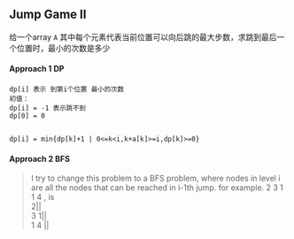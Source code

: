 ## Jump Game II
给一个array `A` 其中每个元素代表当前位置可以向后跳的最大步数，求跳到最后一个位置时，最小的次数是多少

#### Approach 1 DP

```
dp[i] 表示 到第i个位置 最小的次数 
初值：
dp[i] = -1 表示跳不到
dp[0] = 0


dp[i] = min{dp[k]+1 | 0<=k<i,k+a[k]>=i,dp[k]>=0}
```

#### Approach 2 BFS
>I try to change this problem to a BFS problem, where nodes in level i are all the nodes that can be reached in i-1th jump. for example. 2 3 1 1 4 , is  
>2||  
>3 1||  
>1 4 ||  